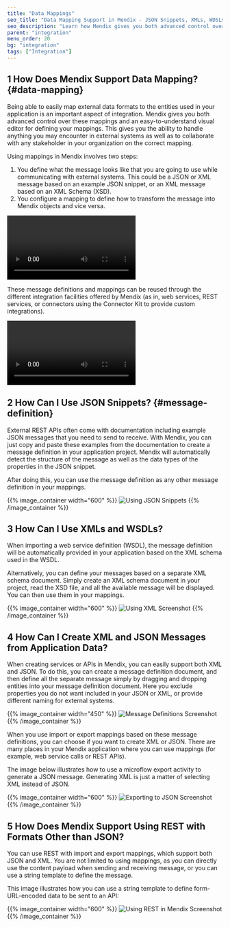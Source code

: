 ```yaml
---
title: "Data Mappings"
seo_title: "Data Mapping Support in Mendix - JSON Snippets, XMLs, WDSLs, REST"
seo_description: "Learn how Mendix gives you both advanced control over mappings & an intuitive visual editor for defining your mappings, be it JSON, XML or WSDL."
parent: "integration"
menu_order: 20
bg: "integration"
tags: ["Integration"]
---
```


## 1 How Does Mendix Support Data Mapping? {#data-mapping}

Being able to easily map external data formats to the entities used in your application is an important aspect of integration. Mendix gives you both advanced control over these mappings and an easy-to-understand visual editor for defining your mappings. This gives you the ability to handle anything you may encounter in external systems as well as to collaborate with any stakeholder in your organization on the correct mapping.

Using mappings in Mendix involves two steps:

1. You define what the message looks like that you are going to use while communicating with external systems. This could be a JSON or XML message based on an example JSON snippet, or an XML message based on an XML Schema (XSD).
2. You configure a mapping to define how to transform the message into Mendix objects and vice versa.

<video controls src="attachments/Integration_JSON_Import_and_Mapping-1.mp4">VIDEO</video>

These message definitions and mappings can be reused through the different integration facilities offered by Mendix (as in, web services, REST services, or connectors using the Connector Kit to provide custom integrations).

<video controls src="attachments/ApplyImportMapping.mp4">VIDEO</video>

## 2 How Can I Use JSON Snippets? {#message-definition}

External REST APIs often come with documentation including example JSON messages that you need to send to receive. With Mendix, you can just copy and paste these examples from the documentation to create a message definition in your application project. Mendix will automatically detect the structure of the message as well as the data types of the properties in the JSON snippet.

After doing this, you can use the message definition as any other message definition in your mappings.

{{% image_container width="600" %}}
![Using JSON Snippets](attachments/json-snippet-example.png)
{{% /image_container %}}

## 3 How Can I Use XMLs and WSDLs?

When importing a web service definition (WSDL), the message definition will be automatically provided in your application based on the XML schema used in the WSDL.

Alternatively, you can define your messages based on a separate XML schema document. Simply create an XML schema document in your project, read the XSD file, and all the available message will be displayed. You can then use them in your mappings.

{{% image_container width="600" %}}
![Using XML Screenshot](attachments/xsd-message-definition.png)
{{% /image_container %}}

## 4 How Can I Create XML and JSON Messages from Application Data?

When creating services or APIs in Mendix, you can easily support both XML and JSON. To do this, you can create a message definition document, and then define all the separate message simply by dragging and dropping entities into your message definition document. Here you exclude properties you do not want included in your JSON or XML, or provide different naming for external systems.

{{% image_container width="450" %}}
![Message Definitions Screenshot](attachments/message-definitions-from-entities.png)
{{% /image_container %}}

When you use import or export mappings based on these message definitions, you can choose if you want to create XML or JSON. There are many places in your Mendix application where you can use mappings (for example, web service calls or REST APIs).

The image below illustrates how to use a microflow export activity to generate a JSON message. Generating XML is just a matter of selecting XML instead of JSON.

{{% image_container width="600" %}}
![Exporting to JSON Screenshot](attachments/export-to-json.png)
{{% /image_container %}}

## 5 How Does Mendix Support Using REST with Formats Other than JSON?

You can use REST with import and export mappings, which support both JSON and XML. You are not limited to using mappings, as you can directly use the content payload when sending and receiving message, or you can use a string template to define the message.

This image illustrates how you can use a string template to define form-URL-encoded data to be sent to an API:

{{% image_container width="600" %}}
![Using REST in Mendix Screenshot](attachments/rest-post-template.png)
{{% /image_container %}}
